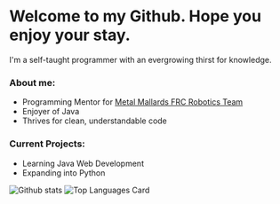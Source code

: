# Welcome to my Github. Hope you enjoy your stay.
  
  
  I'm a self-taught programmer with an evergrowing thirst for knowledge.
  
  ### About me:
  - Programming Mentor for [Metal Mallards FRC Robotics Team](https://github.com/metalmallards4692)
  - Enjoyer of Java 
  - Thrives for clean, understandable code
  ### Current Projects:
  - Learning Java Web Development
  - Expanding into Python

![Github stats](https://github-readme-stats.vercel.app/api?username=JoshuaBuker&theme=highcontrast&show_icons=true&count_private=true&layout=compact)
![Top Languages Card](https://github-readme-stats.vercel.app/api/top-langs/?username=JoshuaBuker&layout=compact)

<!--
**JoshuaBuker/JoshuaBuker** is a ✨ _special_ ✨ repository because its `README.md` (this file) appears on your GitHub profile.

Here are some ideas to get you started:

- 🔭 I’m currently working on ...
- 🌱 I’m currently learning ...
- 👯 I’m looking to collaborate on ...
- 🤔 I’m looking for help with ...
- 💬 Ask me about ...
- 📫 How to reach me: ...
- 😄 Pronouns: ...
- ⚡ Fun fact: ...
-->
